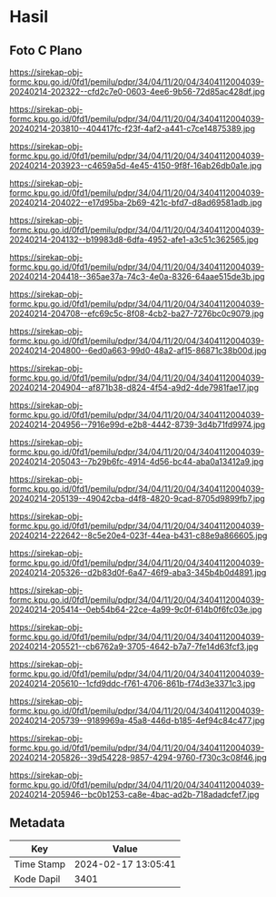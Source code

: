 # Hasil

## Foto C Plano

https://sirekap-obj-formc.kpu.go.id/0fd1/pemilu/pdpr/34/04/11/20/04/3404112004039-20240214-202322--cfd2c7e0-0603-4ee6-9b56-72d85ac428df.jpg

https://sirekap-obj-formc.kpu.go.id/0fd1/pemilu/pdpr/34/04/11/20/04/3404112004039-20240214-203810--404417fc-f23f-4af2-a441-c7ce14875389.jpg

https://sirekap-obj-formc.kpu.go.id/0fd1/pemilu/pdpr/34/04/11/20/04/3404112004039-20240214-203923--c4659a5d-4e45-4150-9f8f-16ab26db0a1e.jpg

https://sirekap-obj-formc.kpu.go.id/0fd1/pemilu/pdpr/34/04/11/20/04/3404112004039-20240214-204022--e17d95ba-2b69-421c-bfd7-d8ad69581adb.jpg

https://sirekap-obj-formc.kpu.go.id/0fd1/pemilu/pdpr/34/04/11/20/04/3404112004039-20240214-204132--b19983d8-6dfa-4952-afe1-a3c51c362565.jpg

https://sirekap-obj-formc.kpu.go.id/0fd1/pemilu/pdpr/34/04/11/20/04/3404112004039-20240214-204418--365ae37a-74c3-4e0a-8326-64aae515de3b.jpg

https://sirekap-obj-formc.kpu.go.id/0fd1/pemilu/pdpr/34/04/11/20/04/3404112004039-20240214-204708--efc69c5c-8f08-4cb2-ba27-7276bc0c9079.jpg

https://sirekap-obj-formc.kpu.go.id/0fd1/pemilu/pdpr/34/04/11/20/04/3404112004039-20240214-204800--6ed0a663-99d0-48a2-af15-86871c38b00d.jpg

https://sirekap-obj-formc.kpu.go.id/0fd1/pemilu/pdpr/34/04/11/20/04/3404112004039-20240214-204904--af871b38-d824-4f54-a9d2-4de7981fae17.jpg

https://sirekap-obj-formc.kpu.go.id/0fd1/pemilu/pdpr/34/04/11/20/04/3404112004039-20240214-204956--7916e99d-e2b8-4442-8739-3d4b71fd9974.jpg

https://sirekap-obj-formc.kpu.go.id/0fd1/pemilu/pdpr/34/04/11/20/04/3404112004039-20240214-205043--7b29b6fc-4914-4d56-bc44-aba0a13412a9.jpg

https://sirekap-obj-formc.kpu.go.id/0fd1/pemilu/pdpr/34/04/11/20/04/3404112004039-20240214-205139--49042cba-d4f8-4820-9cad-8705d9899fb7.jpg

https://sirekap-obj-formc.kpu.go.id/0fd1/pemilu/pdpr/34/04/11/20/04/3404112004039-20240214-222642--8c5e20e4-023f-44ea-b431-c88e9a866605.jpg

https://sirekap-obj-formc.kpu.go.id/0fd1/pemilu/pdpr/34/04/11/20/04/3404112004039-20240214-205326--d2b83d0f-6a47-46f9-aba3-345b4b0d4891.jpg

https://sirekap-obj-formc.kpu.go.id/0fd1/pemilu/pdpr/34/04/11/20/04/3404112004039-20240214-205414--0eb54b64-22ce-4a99-9c0f-614b0f6fc03e.jpg

https://sirekap-obj-formc.kpu.go.id/0fd1/pemilu/pdpr/34/04/11/20/04/3404112004039-20240214-205521--cb6762a9-3705-4642-b7a7-7fe14d63fcf3.jpg

https://sirekap-obj-formc.kpu.go.id/0fd1/pemilu/pdpr/34/04/11/20/04/3404112004039-20240214-205610--1cfd9ddc-f761-4706-861b-f74d3e3371c3.jpg

https://sirekap-obj-formc.kpu.go.id/0fd1/pemilu/pdpr/34/04/11/20/04/3404112004039-20240214-205739--9189969a-45a8-446d-b185-4ef94c84c477.jpg

https://sirekap-obj-formc.kpu.go.id/0fd1/pemilu/pdpr/34/04/11/20/04/3404112004039-20240214-205826--39d54228-9857-4294-9760-f730c3c08f46.jpg

https://sirekap-obj-formc.kpu.go.id/0fd1/pemilu/pdpr/34/04/11/20/04/3404112004039-20240214-205946--bc0b1253-ca8e-4bac-ad2b-718adadcfef7.jpg


## Metadata

| Key        | Value               |
| ---------- | ------------------- |
| Time Stamp | 2024-02-17 13:05:41 |
| Kode Dapil | 3401                |



